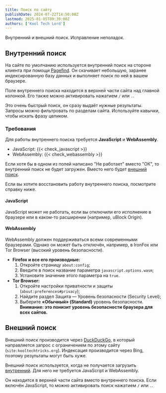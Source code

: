 ```yaml
---
title: Поиск по сайту
publishDate: 2024-07-22T14:50:00Z
lastmod: 2025-01-05T09:39:00Z
authors: ['Kool Tech Lord']
---
```


Внутренний и внешний поиск. Исправление неполадок.

<!--more-->

## Внутренний поиск

На сайте по умолчанию используется внутренний поиск на стороне клиента при
помощи [Pagefind](https://pagefind.app). Он скачивает небольшую, заранее
индексированную базу данных и выполняет поиск по ней в вашем браузере.

Поле внутреннего поиска находится в верхней части сайта над главной колонкой.
Его также можно активировать нажатием `/` или `.`.

Это очень быстрый поиск, он сразу выдаёт нужные результаты. Запросы можно
фильтровать по разделам сайта. Используйте кавычки, чтобы искать фразу целиком.

### Требования

Для работы внутреннего поиска требуется **JavaScript** и **WebAssembly**.

- JavaScript: {{< check_javascript >}}
- WebAssembly: {{< check_webassembly >}}

Если хотя бы в одном из полей написано "Не работает" вместо "ОК", то
внутренний поиск не будет загружен. Вместо него будет
[внешний поиск](#внешний-поиск).

Если вы хотите восстановить работу внутреннего поиска, посмотрите справку ниже.

#### JavaScript

JavaScript может не работать, если вы отключили его исполнение в браузере или в
каком-то расширении (например, uBlock Origin).

#### WebAssembly

WebAssembly должен поддерживаться всеми современными браузерами. Однако он
может быть отключён, например, в IronFox или Tor Browser (высокий уровень
безопасности).

- **Firefox и все его производные:**
    1. Откройте страницу `about:config`;
    2. Введите в поиск название параметра `javascript.options.wasm`;
    3. Установите значение этого параметра на `true`.
- **Tor Browser:**
    1. Откройте настройки приватности и защиты (`about:preferences#privacy`);
    2. Найдите раздел Защита — Уровень безопасности (Security Level);
    3. Выберите **«Обычный» (Standard)** уровень безопасности.
    **Внимание: это понизит уровень безопасности браузера для всех сайтов.**

## Внешний поиск

Внешний поиск производится через [DuckDuckGo](/wiki/search-engines#duckduckgo),
в который направляется запрос с ограничением по этому сайту
(`site:kooltechtricks.org`). Индексация производится через Bing,
поэтому результаты могут быть хуже.

Внешний поиск используется, когда не получается загрузить
[внутренний](#внутренний-поиск). Для него не требуется JavaScript и WebAssembly.

Он находится в верхней части сайта вместо внутреннего поиска.
Если включён JavaScript, то можно активировать поиск нажатием `/` или `.`.
